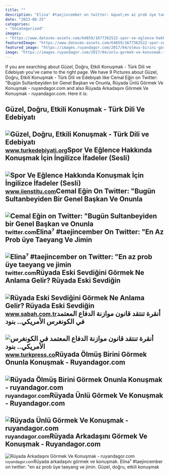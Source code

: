 ```yaml
---
title: ""
description: "Elina⁷ #taejincember on twitter: &quot;en az prob üye taeyang ve jimin"
date: "2023-08-25"
categories:
- "Uncategorized"
images:
- "https://www.datocms-assets.com/64859/1677362522-spor-ve-eglence-hakkinda-konusmak-icin-ingilizce-ifadeler.jpg?q=70&amp;auto=format&amp;w=1280&amp;fit=max&amp;iptc=allow"
featuredImage: "https://www.datocms-assets.com/64859/1677362522-spor-ve-eglence-hakkinda-konusmak-icin-ingilizce-ifadeler.jpg?q=70&amp;auto=format&amp;w=1280&amp;fit=max&amp;iptc=allow"
featured_image: "https://images.ruyandagor.com/2017/04/olmus-birini-gormek-onunla-konusmak-1132.jpg"
image: "https://images.ruyandagor.com/2017/04/unlu-gormek-ve-konusmak-1231.jpg"
---
```


If you are searching about Güzel, Doğru, Etkili Konuşmak - Türk Dili ve Edebiyatı you've came to the right page. We have 9 Pictures about Güzel, Doğru, Etkili Konuşmak - Türk Dili ve Edebiyatı like Cemal Eğin on Twitter: "Bugün Sultanbeyiden bir Genel Başkan ve Onunla, Rüyada Ünlü Görmek Ve Konuşmak - ruyandagor.com and also Rüyada Arkadaşını Görmek Ve Konuşmak - ruyandagor.com. Here it is:

Güzel, Doğru, Etkili Konuşmak - Türk Dili Ve Edebiyatı
------------------------------------------------------

 ![Güzel, Doğru, Etkili Konuşmak - Türk Dili ve Edebiyatı](https://www.turkedebiyati.org/wp-content/uploads/guzel-dogru-etkili-konusmak.jpg) <small>www.turkedebiyati.org</small>Spor Ve Eğlence Hakkında Konuşmak İçin İngilizce İfadeler (Sesli)
-----------------------------------------------------------------

 ![Spor Ve Eğlence Hakkında Konuşmak İçin İngilizce İfadeler (Sesli)](https://www.datocms-assets.com/64859/1677362522-spor-ve-eglence-hakkinda-konusmak-icin-ingilizce-ifadeler.jpg?q=70&auto=format&w=1280&fit=max&iptc=allow) <small>www.iienstitu.com</small>Cemal Eğin On Twitter: "Bugün Sultanbeyiden Bir Genel Başkan Ve Onunla
----------------------------------------------------------------------

 ![Cemal Eğin on Twitter: "Bugün Sultanbeyiden bir Genel Başkan ve Onunla](https://pbs.twimg.com/media/Fc844dvWAAAWiDK.jpg) <small>twitter.com</small>Elina⁷ #taejincember On Twitter: "En Az Prob üye Taeyang Ve Jimin
-----------------------------------------------------------------

 ![Elina⁷ #taejincember on Twitter: "En az prob üye taeyang ve jimin](https://pbs.twimg.com/media/Fjjz8b4XwAA0O8r.jpg) <small>twitter.com</small>Rüyada Eski Sevdiğini Görmek Ne Anlama Gelir? Rüyada Eski Sevdiğin
------------------------------------------------------------------

 ![Rüyada Eski Sevdiğini Görmek Ne Anlama Gelir? Rüyada Eski Sevdiğin](https://iasbh.tmgrup.com.tr/7cbd2e/650/344/142/0/1487/706?u=https://isbh.tmgrup.com.tr/sbh/2021/08/27/ruyada-eski-sevdigini-gormek-ne-anlama-gelir-ruyada-eski-sevdigin-kisiyi-gormek-ve-onunla-konusmak-anlami-nedir-1630045828452.jpg) <small>www.sabah.com.tr</small>أنقرة تنتقد قانون موازنة الدفاع المعتمد في الكونغرس الأمريكي.. بنود
-------------------------------------------------------------------

 ![أنقرة تنتقد قانون موازنة الدفاع المعتمد في الكونغرس الأمريكي.. بنود](https://www.turkpress.co/sites/default/files/field/image/abd-kongresi-bitcoin-ve-diger-kripto-paralari-konusmak-icin-toplaniyor.jpg) <small>www.turkpress.co</small>Rüyada Ölmüş Birini Görmek Onunla Konuşmak - Ruyandagor.com
-----------------------------------------------------------

 ![Rüyada Ölmüş Birini Görmek Onunla Konuşmak - ruyandagor.com](https://images.ruyandagor.com/2017/04/olmus-birini-gormek-onunla-konusmak-1132.jpg) <small>ruyandagor.com</small>Rüyada Ünlü Görmek Ve Konuşmak - Ruyandagor.com
-----------------------------------------------

 ![Rüyada Ünlü Görmek Ve Konuşmak - ruyandagor.com](https://images.ruyandagor.com/2017/04/unlu-gormek-ve-konusmak-1231.jpg) <small>ruyandagor.com</small>Rüyada Arkadaşını Görmek Ve Konuşmak - Ruyandagor.com
-----------------------------------------------------

 ![Rüyada Arkadaşını Görmek Ve Konuşmak - ruyandagor.com](https://images.ruyandagor.com/2017/04/arkadasini-gormek-ve-konusmak-2104.jpg) <small>ruyandagor.com</small>Rüyada arkadaşını görmek ve konuşmak. Elina⁷ #taejincember on twitter: "en az prob üye taeyang ve jimin. Güzel, doğru, etkili konuşmak

